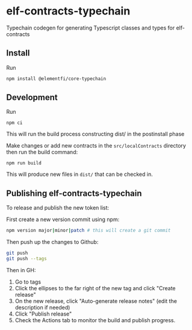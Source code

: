 # elf-contracts-typechain

Typechain codegen for generating Typescript classes and types for elf-contracts

## Install
Run

``` bash
npm install @elementfi/core-typechain
```

## Development
Run 

```
npm ci
```

This will run the build process constructing dist/ in the postinstall phase

Make changes or add new contracts in the `src/localContracts` directory then run the build command:
```
npm run build
```

This will produce new files in `dist/` that can be checked in.

## Publishing elf-contracts-typechain
To release and publish the new token list:

First create a new version commit using npm: 
```bash
npm version major|minor|patch # this will create a git commit
```
Then push up the changes to Github:
```bash
git push
git push --tags
```

Then in GH:

1. Go to tags
2. Click the ellipses to the far right of the new tag and click "Create release"
3. On the new release, click "Auto-generate release notes" (edit the description if needed)
4. Click "Publish release"
5. Check the Actions tab to monitor the build and publish progress.
